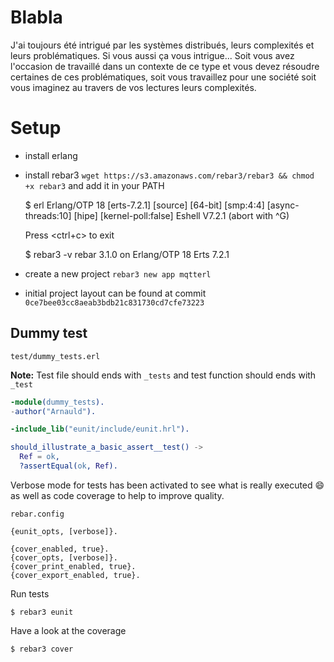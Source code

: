 # Blabla

J'ai toujours été intrigué par les systèmes distribués, leurs complexités et leurs problématiques.
Si vous aussi ça vous intrigue...
Soit vous avez l'occasion de travaillé dans un contexte de ce type et vous devez résoudre certaines de ces problématiques,
soit vous travaillez pour une société
soit vous imaginez au travers de vos lectures leurs complexités.

# Setup

* install erlang
* install rebar3 `wget https://s3.amazonaws.com/rebar3/rebar3 && chmod +x rebar3` and add it in your PATH


    $ erl
    Erlang/OTP 18 [erts-7.2.1] [source] [64-bit] [smp:4:4] [async-threads:10] [hipe] [kernel-poll:false]
    Eshell V7.2.1  (abort with ^G)
    
    Press <ctrl+c> to exit
    
    $ rebar3 -v
    rebar 3.1.0 on Erlang/OTP 18 Erts 7.2.1

* create a new project `rebar3 new app mqtterl`
* initial project layout can be found at commit `0ce7bee03cc8aeab3bdb21c831730cd7cfe73223`


## Dummy test

`test/dummy_tests.erl` 

**Note:** 
Test file should ends with `_tests` and test function should ends with `_test`

```erlang
-module(dummy_tests).
-author("Arnauld").

-include_lib("eunit/include/eunit.hrl").

should_illustrate_a_basic_assert__test() ->
  Ref = ok,
  ?assertEqual(ok, Ref).
```

Verbose mode for tests has been activated to see what is really executed :smile: 
as well as code coverage to help to improve quality.

`rebar.config`

```
{eunit_opts, [verbose]}.

{cover_enabled, true}.
{cover_opts, [verbose]}.
{cover_print_enabled, true}.
{cover_export_enabled, true}.
```

Run tests

    $ rebar3 eunit
    
Have a look at the coverage

    $ rebar3 cover
